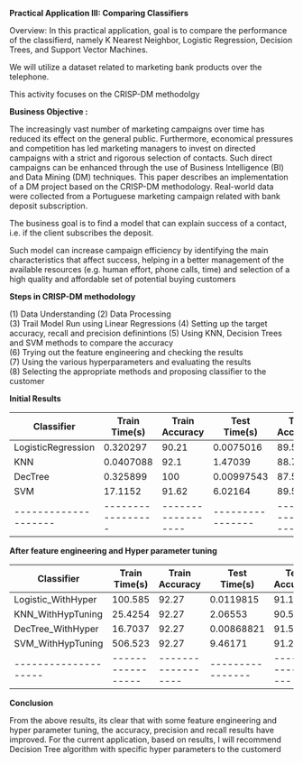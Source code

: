 **Practical Application III: Comparing Classifiers**    

Overview: In this practical application, goal is to compare the performance of the classifierd, namely K Nearest Neighbor, Logistic Regression, Decision Trees, and Support Vector Machines.

We will utilize a dataset related to marketing bank products over the telephone. 

This activity focuses on the CRISP-DM methodolgy

**Business Objective :**

The increasingly vast number of marketing campaigns over time has reduced its effect on the general public. Furthermore, economical pressures and competition has led marketing managers to invest on directed campaigns with a strict and rigorous selection of contacts. Such direct campaigns can be enhanced through the use of Business Intelligence (BI) and Data Mining (DM) techniques. This paper describes an implementation of a DM project based on the CRISP-DM methodology. Real-world data were collected from a Portuguese marketing campaign related with bank deposit subscription.

The business goal is to find a model that can explain success of a contact, i.e. if the client subscribes the deposit.

Such model can increase campaign efficiency by identifying the main characteristics that affect success, helping in a better management of the available resources (e.g. human effort, phone calls, time) and selection of a high quality and affordable set of potential buying customers

**Steps in CRISP-DM methodology**

(1) Data Understanding 
(2) Data Processing    
(3) Trail Model Run using Linear Regressions
(4) Setting up the target accuracy, recall and precision definintions 
(5) Using KNN, Decision Trees and SVM methods to compare the accuracy  
(6) Trying out the feature engineering and checking the results  
(7) Using the various hyperparameters and evaluating the results    
(8) Selecting the appropriate methods and proposing classifier to the customer         

**Initial Results**

| Classifier         |   Train Time(s) |   Train Accuracy |   Test Time(s) |   Test Accuracy |   Recall |   Precision |  
|--------------------|-----------------|------------------|----------------|-----------------|----------|-------------|
| LogisticRegression |       0.320297  |            90.21 |     0.0075016  |           89.55 |    41.44 |       65.67 |   
| KNN                |       0.0407088 |            92.1  |     1.47039    |           88.77 |    42.07 |       59.75 |     
| DecTree            |       0.325899  |           100    |     0.00997543 |           87.55 |    53.53 |       52.15 | 
| SVM                |      17.1152    |            91.62 |     6.02164    |           89.59 |    40.3  |       66.53 | 
|--------------------|-----------------|------------------|----------------|-----------------|----------|-------------| 

**After feature engineering and Hyper parameter tuning**
  
| Classifier         |   Train Time(s) |   Train Accuracy |   Test Time(s) |   Test Accuracy |   Recall |   Precision |  
|--------------------|-----------------|------------------|----------------|-----------------|----------|-------------|
| Logistic_WithHyper |        100.585  |            92.27 |     0.0119815  |           91.11 |    42.57 |       67.12 | 
| KNN_WithHypTuning  |         25.4254 |            92.27 |     2.06553    |           90.51 |    41.39 |       62.32 |
| DecTree_WithHyper  |         16.7037 |            92.27 |     0.00868821 |           91.5  |    54.22 |       65.08 |
| SVM_WithHypTuning  |        506.523  |            92.27 |     9.46171    |           91.2  |    43.32 |       67.5  |
|--------------------|-----------------|------------------|----------------|-----------------|----------|-------------|

**Conclusion**
    
From the above results, its clear that with some feature engineering and hyper parameter tuning, the accuracy, precision and recall results have improved. For the current application, based on results, I will recommend Decision Tree algorithm with specific hyper parameters to the customerd

